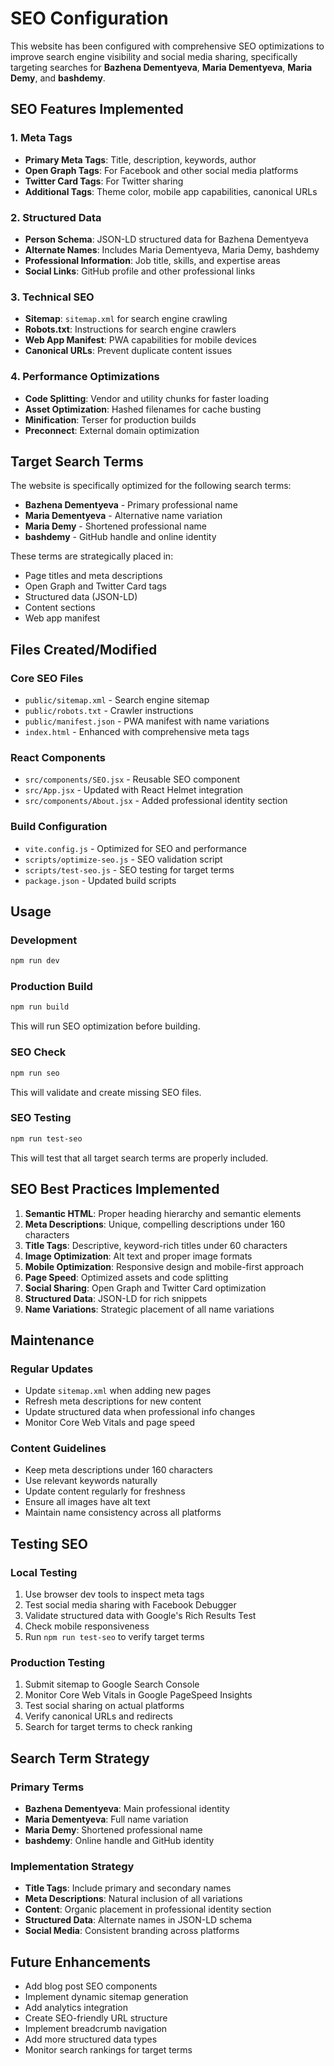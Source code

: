 # SEO Configuration

This website has been configured with comprehensive SEO optimizations to improve search engine visibility and social media sharing, specifically targeting searches for **Bazhena Dementyeva**, **Maria Dementyeva**, **Maria Demy**, and **bashdemy**.

## SEO Features Implemented

### 1. Meta Tags

- **Primary Meta Tags**: Title, description, keywords, author
- **Open Graph Tags**: For Facebook and other social media platforms
- **Twitter Card Tags**: For Twitter sharing
- **Additional Tags**: Theme color, mobile app capabilities, canonical URLs

### 2. Structured Data

- **Person Schema**: JSON-LD structured data for Bazhena Dementyeva
- **Alternate Names**: Includes Maria Dementyeva, Maria Demy, bashdemy
- **Professional Information**: Job title, skills, and expertise areas
- **Social Links**: GitHub profile and other professional links

### 3. Technical SEO

- **Sitemap**: `sitemap.xml` for search engine crawling
- **Robots.txt**: Instructions for search engine crawlers
- **Web App Manifest**: PWA capabilities for mobile devices
- **Canonical URLs**: Prevent duplicate content issues

### 4. Performance Optimizations

- **Code Splitting**: Vendor and utility chunks for faster loading
- **Asset Optimization**: Hashed filenames for cache busting
- **Minification**: Terser for production builds
- **Preconnect**: External domain optimization

## Target Search Terms

The website is specifically optimized for the following search terms:

- **Bazhena Dementyeva** - Primary professional name
- **Maria Dementyeva** - Alternative name variation
- **Maria Demy** - Shortened professional name
- **bashdemy** - GitHub handle and online identity

These terms are strategically placed in:

- Page titles and meta descriptions
- Open Graph and Twitter Card tags
- Structured data (JSON-LD)
- Content sections
- Web app manifest

## Files Created/Modified

### Core SEO Files

- `public/sitemap.xml` - Search engine sitemap
- `public/robots.txt` - Crawler instructions
- `public/manifest.json` - PWA manifest with name variations
- `index.html` - Enhanced with comprehensive meta tags

### React Components

- `src/components/SEO.jsx` - Reusable SEO component
- `src/App.jsx` - Updated with React Helmet integration
- `src/components/About.jsx` - Added professional identity section

### Build Configuration

- `vite.config.js` - Optimized for SEO and performance
- `scripts/optimize-seo.js` - SEO validation script
- `scripts/test-seo.js` - SEO testing for target terms
- `package.json` - Updated build scripts

## Usage

### Development

```bash
npm run dev
```

### Production Build

```bash
npm run build
```

This will run SEO optimization before building.

### SEO Check

```bash
npm run seo
```

This will validate and create missing SEO files.

### SEO Testing

```bash
npm run test-seo
```

This will test that all target search terms are properly included.

## SEO Best Practices Implemented

1. **Semantic HTML**: Proper heading hierarchy and semantic elements
2. **Meta Descriptions**: Unique, compelling descriptions under 160 characters
3. **Title Tags**: Descriptive, keyword-rich titles under 60 characters
4. **Image Optimization**: Alt text and proper image formats
5. **Mobile Optimization**: Responsive design and mobile-first approach
6. **Page Speed**: Optimized assets and code splitting
7. **Social Sharing**: Open Graph and Twitter Card optimization
8. **Structured Data**: JSON-LD for rich snippets
9. **Name Variations**: Strategic placement of all name variations

## Maintenance

### Regular Updates

- Update `sitemap.xml` when adding new pages
- Refresh meta descriptions for new content
- Update structured data when professional info changes
- Monitor Core Web Vitals and page speed

### Content Guidelines

- Keep meta descriptions under 160 characters
- Use relevant keywords naturally
- Update content regularly for freshness
- Ensure all images have alt text
- Maintain name consistency across all platforms

## Testing SEO

### Local Testing

1. Use browser dev tools to inspect meta tags
2. Test social media sharing with Facebook Debugger
3. Validate structured data with Google's Rich Results Test
4. Check mobile responsiveness
5. Run `npm run test-seo` to verify target terms

### Production Testing

1. Submit sitemap to Google Search Console
2. Monitor Core Web Vitals in Google PageSpeed Insights
3. Test social sharing on actual platforms
4. Verify canonical URLs and redirects
5. Search for target terms to check ranking

## Search Term Strategy

### Primary Terms

- **Bazhena Dementyeva**: Main professional identity
- **Maria Dementyeva**: Full name variation
- **Maria Demy**: Shortened professional name
- **bashdemy**: Online handle and GitHub identity

### Implementation Strategy

- **Title Tags**: Include primary and secondary names
- **Meta Descriptions**: Natural inclusion of all variations
- **Content**: Organic placement in professional identity section
- **Structured Data**: Alternate names in JSON-LD schema
- **Social Media**: Consistent branding across platforms

## Future Enhancements

- Add blog post SEO components
- Implement dynamic sitemap generation
- Add analytics integration
- Create SEO-friendly URL structure
- Implement breadcrumb navigation
- Add more structured data types
- Monitor search rankings for target terms
